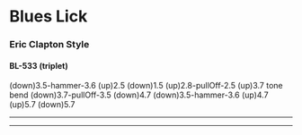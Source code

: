 # Blues Lick

### Eric Clapton Style

#### BL-533 (triplet)
(down)3.5-hammer-3.6
(up)2.5 (down)1.5
(up)2.8-pullOff-2.5
(up)3.7 tone bend
(down)3.7-pullOff-3.5
(down)4.7 (down)3.5-hammer-3.6
(up)4.7 (up)5.7 (down)5.7

---
---
